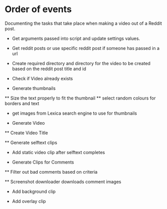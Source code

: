 # Order of events

Documenting the tasks that take place when making a video out of a Reddit post.


* Get arguments passed into script and update settings values.

* Get reddit posts or use specific reddit post if someone has passed in a url

* Create required directory and directory for the video to be created based on the reddit post title and id

* Check if Video already exists

* Generate thumbnails

** Size the text properly to fit the thumbnail 
** select random colours for borders and text

* get images from Lexica search engine to use for thumbnails

* Generate Video

** Create Video Title

** Generate selftext clips

* Add static video clip after selftext completes

* Generate Clips for Comments

** Filter out bad comments based on criteria

** Screenshot downloader downloads comment images

* Add background clip

* Add overlay clip





